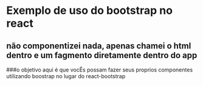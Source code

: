 # Exemplo de uso do bootstrap no react
## não componentizei nada, apenas chamei o html dentro e um fagmento diretamente dentro do app
###o objetivo aqui é que vocÊs possam fazer seus proprios componentes utilizando boostrap no lugar do react-bootstrap



